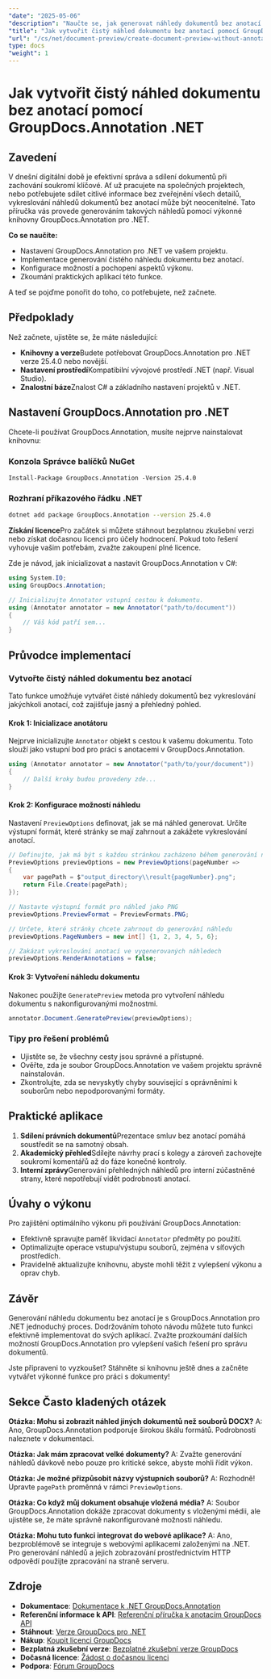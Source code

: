 ```yaml
---
"date": "2025-05-06"
"description": "Naučte se, jak generovat náhledy dokumentů bez anotací pomocí nástroje GroupDocs.Annotation pro .NET a jak zajistit soukromí a přehlednost v projektech spolupráce."
"title": "Jak vytvořit čistý náhled dokumentu bez anotací pomocí GroupDocs.Annotation .NET"
"url": "/cs/net/document-preview/create-document-preview-without-annotations-groupdocs-dotnet/"
type: docs
"weight": 1
---
```


# Jak vytvořit čistý náhled dokumentu bez anotací pomocí GroupDocs.Annotation .NET

## Zavedení

V dnešní digitální době je efektivní správa a sdílení dokumentů při zachování soukromí klíčové. Ať už pracujete na společných projektech, nebo potřebujete sdílet citlivé informace bez zveřejnění všech detailů, vykreslování náhledů dokumentů bez anotací může být neocenitelné. Tato příručka vás provede generováním takových náhledů pomocí výkonné knihovny GroupDocs.Annotation pro .NET.

**Co se naučíte:**
- Nastavení GroupDocs.Annotation pro .NET ve vašem projektu.
- Implementace generování čistého náhledu dokumentu bez anotací.
- Konfigurace možností a pochopení aspektů výkonu.
- Zkoumání praktických aplikací této funkce.

A teď se pojďme ponořit do toho, co potřebujete, než začnete.

## Předpoklady

Než začnete, ujistěte se, že máte následující:
- **Knihovny a verze**Budete potřebovat GroupDocs.Annotation pro .NET verze 25.4.0 nebo novější.
- **Nastavení prostředí**Kompatibilní vývojové prostředí .NET (např. Visual Studio).
- **Znalostní báze**Znalost C# a základního nastavení projektů v .NET.

## Nastavení GroupDocs.Annotation pro .NET

Chcete-li používat GroupDocs.Annotation, musíte nejprve nainstalovat knihovnu:

### Konzola Správce balíčků NuGet
```shell
Install-Package GroupDocs.Annotation -Version 25.4.0
```

### Rozhraní příkazového řádku .NET
```bash
dotnet add package GroupDocs.Annotation --version 25.4.0
```

**Získání licence**Pro začátek si můžete stáhnout bezplatnou zkušební verzi nebo získat dočasnou licenci pro účely hodnocení. Pokud toto řešení vyhovuje vašim potřebám, zvažte zakoupení plné licence.

Zde je návod, jak inicializovat a nastavit GroupDocs.Annotation v C#:

```csharp
using System.IO;
using GroupDocs.Annotation;

// Inicializujte Annotator vstupní cestou k dokumentu.
using (Annotator annotator = new Annotator("path/to/document"))
{
    // Váš kód patří sem...
}
```

## Průvodce implementací

### Vytvořte čistý náhled dokumentu bez anotací

Tato funkce umožňuje vytvářet čisté náhledy dokumentů bez vykreslování jakýchkoli anotací, což zajišťuje jasný a přehledný pohled.

#### Krok 1: Inicializace anotátoru
Nejprve inicializujte `Annotator` objekt s cestou k vašemu dokumentu. Toto slouží jako vstupní bod pro práci s anotacemi v GroupDocs.Annotation.

```csharp
using (Annotator annotator = new Annotator("path/to/your/document"))
{
    // Další kroky budou provedeny zde...
}
```

#### Krok 2: Konfigurace možností náhledu

Nastavení `PreviewOptions` definovat, jak se má náhled generovat. Určíte výstupní formát, které stránky se mají zahrnout a zakážete vykreslování anotací.

```csharp
// Definujte, jak má být s každou stránkou zacházeno během generování náhledu
PreviewOptions previewOptions = new PreviewOptions(pageNumber =>
{
    var pagePath = $"output_directory\\result{pageNumber}.png";
    return File.Create(pagePath);
});

// Nastavte výstupní formát pro náhled jako PNG
previewOptions.PreviewFormat = PreviewFormats.PNG;

// Určete, které stránky chcete zahrnout do generování náhledu
previewOptions.PageNumbers = new int[] {1, 2, 3, 4, 5, 6};

// Zakázat vykreslování anotací ve vygenerovaných náhledech
previewOptions.RenderAnnotations = false;
```

#### Krok 3: Vytvoření náhledu dokumentu

Nakonec použijte `GeneratePreview` metoda pro vytvoření náhledu dokumentu s nakonfigurovanými možnostmi.

```csharp
annotator.Document.GeneratePreview(previewOptions);
```

### Tipy pro řešení problémů
- Ujistěte se, že všechny cesty jsou správné a přístupné.
- Ověřte, zda je soubor GroupDocs.Annotation ve vašem projektu správně nainstalován.
- Zkontrolujte, zda se nevyskytly chyby související s oprávněními k souborům nebo nepodporovanými formáty.

## Praktické aplikace

1. **Sdílení právních dokumentů**Prezentace smluv bez anotací pomáhá soustředit se na samotný obsah.
2. **Akademický přehled**Sdílejte návrhy prací s kolegy a zároveň zachovejte soukromí komentářů až do fáze konečné kontroly.
3. **Interní zprávy**Generování přehledných náhledů pro interní zúčastněné strany, které nepotřebují vidět podrobnosti anotací.

## Úvahy o výkonu

Pro zajištění optimálního výkonu při používání GroupDocs.Annotation:
- Efektivně spravujte paměť likvidací `Annotator` předměty po použití.
- Optimalizujte operace vstupu/výstupu souborů, zejména v síťových prostředích.
- Pravidelně aktualizujte knihovnu, abyste mohli těžit z vylepšení výkonu a oprav chyb.

## Závěr

Generování náhledu dokumentu bez anotací je s GroupDocs.Annotation pro .NET jednoduchý proces. Dodržováním tohoto návodu můžete tuto funkci efektivně implementovat do svých aplikací. Zvažte prozkoumání dalších možností GroupDocs.Annotation pro vylepšení vašich řešení pro správu dokumentů.

Jste připraveni to vyzkoušet? Stáhněte si knihovnu ještě dnes a začněte vytvářet výkonné funkce pro práci s dokumenty!

## Sekce Často kladených otázek

**Otázka: Mohu si zobrazit náhled jiných dokumentů než souborů DOCX?**
A: Ano, GroupDocs.Annotation podporuje širokou škálu formátů. Podrobnosti naleznete v dokumentaci.

**Otázka: Jak mám zpracovat velké dokumenty?**
A: Zvažte generování náhledů dávkově nebo pouze pro kritické sekce, abyste mohli řídit výkon.

**Otázka: Je možné přizpůsobit názvy výstupních souborů?**
A: Rozhodně! Upravte `pagePath` proměnná v rámci `PreviewOptions`.

**Otázka: Co když můj dokument obsahuje vložená média?**
A: Soubor GroupDocs.Annotation dokáže zpracovat dokumenty s vloženými médii, ale ujistěte se, že máte správně nakonfigurované možnosti náhledu.

**Otázka: Mohu tuto funkci integrovat do webové aplikace?**
A: Ano, bezproblémově se integruje s webovými aplikacemi založenými na .NET. Pro generování náhledů a jejich zobrazování prostřednictvím HTTP odpovědí použijte zpracování na straně serveru.

## Zdroje
- **Dokumentace**: [Dokumentace k .NET GroupDocs.Annotation](https://docs.groupdocs.com/annotation/net/)
- **Referenční informace k API**: [Referenční příručka k anotacím GroupDocs API](https://reference.groupdocs.com/annotation/net/)
- **Stáhnout**: [Verze GroupDocs pro .NET](https://releases.groupdocs.com/annotation/net/)
- **Nákup**: [Koupit licenci GroupDocs](https://purchase.groupdocs.com/buy)
- **Bezplatná zkušební verze**: [Bezplatné zkušební verze GroupDocs](https://releases.groupdocs.com/annotation/net/)
- **Dočasná licence**: [Žádost o dočasnou licenci](https://purchase.groupdocs.com/temporary-license/)
- **Podpora**: [Fórum GroupDocs](https://forum.groupdocs.com/c/annotation/)